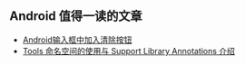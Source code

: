 Android 值得一读的文章
---

* [Android输入框中加入清除按钮](http://segmentfault.com/a/1190000003040763)
* [Tools 命名空间的使用与 Support Library Annotations 介绍](http://yanghui.name/blog/2015/08/31/tools-namespace-and-support-library-annotations/)

